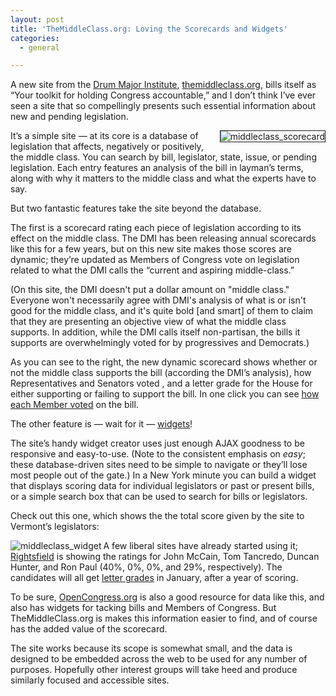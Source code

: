 ```yaml
---
layout: post
title: 'TheMiddleClass.org: Loving the Scorecards and Widgets'
categories:
  - general

---
```


<p>A new site from the <a href="http://www.drummajorinstitute.org/" title="Drum Major Institute for Public Policy">Drum Major Institute</a>, <a href="http://themiddleclass.org/">themiddleclass.org</a>, bills itself as &#8220;Your toolkit for holding Congress accountable,&#8221; and I don&#8217;t think I&#8217;ve ever seen a site that so compellingly presents such essential information about new and pending legislation.  </p>

<p><a href="http://themiddleclass.org/bill/deficit-reduction-act-2005-house-vote"><p><img src="http://www.personaldemocracy.com/files/middleclass_scorecard.png" alt="middleclass_scorecard" title="SCHIP scorecard" border="1" align="right"></p></a></p>

<p>It&#8217;s a simple site &#8212; at its core is a database of legislation that affects, negatively or positively, the middle class.  You can search by bill, legislator, state, issue, or pending legislation.  Each entry features an analysis of the bill in layman&#8217;s terms, along with why it matters to the middle class and what the experts have to say.  </p>

<p>But two fantastic features take the site beyond the database.</p>

<p>The first is a scorecard rating each piece of legislation according to its effect on the middle class.  The DMI has been releasing annual scorecards like this for a few years, but on this new site makes those scores are dynamic; they&#8217;re updated as Members of Congress vote on legislation related to what the DMI calls the &#8220;current and aspiring middle-class.&#8221; </p>
	
<p>(On this site, the DMI doesn't put a dollar amount on "middle class." Everyone won't necessarily agree with DMI's analysis of what is or isn't good for the middle class, and it's quite bold [and smart] of them to claim that they are presenting an objective view of what the middle class supports. In addition, while the DMI calls itself non-partisan, the bills it supports are overwhelmingly voted for by progressives and Democrats.) </p>

<p>As you can see to the right, the new dynamic scorecard shows whether or not the middle class supports the bill (according the DMI&#8217;s analysis), how Representatives and Senators voted	, and a letter grade for the House for either supporting or failing to support the bill.  In one click you can see <a href="http://themiddleclass.org/node/57/votes/house">how each Member voted</a> on the bill. </p>

<p>The other feature is &#8212; wait for it &#8212; <a href="http://themiddleclass.org/widgets">widgets</a>!</p>

<p>The site&#8217;s handy widget creator uses just enough AJAX goodness to be responsive and easy-to-use. (Note to the consistent emphasis on <em>easy</em>; these database-driven sites need to be simple to navigate or they&#8217;ll lose most people out of the gate.)  In a New York minute you can build a widget that displays scoring data for individual legislators or past or present bills, or a simple search box that can be used to search for bills or legislators.  </p>

<p>Check out this one, which shows the the total score given by the site to Vermont&#8217;s legislators: </p>

<p><img src="http://www.personaldemocracy.com/files/middleclass_widget.png" alt="middleclass_widget" title="Vermont widget" align="left"></p>

<p>A few liberal sites have already started using it; <a href="http://rightsfield.com/">Rightsfield</a> is showing the ratings for John McCain, Tom Tancredo, Duncan Hunter, and Ron Paul (40%, 0%, 0%, and 29%, respectively).  The candidates will all get <a href="http://themiddleclass.org/node/71">letter grades</a> in January, after a year of scoring. </p>

<p>To be sure, <a href="http://opencongress.org/" title="OpenCongress">OpenCongress.org</a> is also a good resource for data like this, and also has widgets for tacking bills and Members of Congress.  But TheMiddleClass.org is makes this information easier to find, and of course has the added value of the scorecard.</p>   

<p>The site works because its scope is somewhat small, and the data is designed to be embedded across the web to be used for any number of purposes.  Hopefully other interest groups will take heed and produce similarly focused and accessible sites.   </p>

